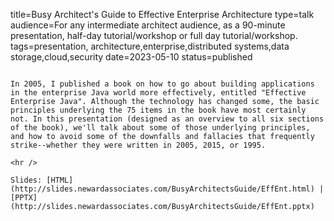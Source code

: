 title=Busy Architect's Guide   to Effective Enterprise Architecture
type=talk
audience=For any intermediate architect audience, as a 90-minute presentation, half-day tutorial/workshop or full day tutorial/workshop.
tags=presentation, architecture,enterprise,distributed systems,data storage,cloud,security
date=2023-05-10
status=published
~~~~~~

In 2005, I published a book on how to go about building applications in the enterprise Java world more effectively, entitled "Effective Enterprise Java". Although the technology has changed some, the basic principles underlying the 75 items in the book have most certainly not. In this presentation (designed as an overview to all six sections of the book), we'll talk about some of those underlying principles, and how to avoid some of the downfalls and fallacies that frequently strike--whether they were written in 2005, 2015, or 1995.
    
<hr />

Slides: [HTML](http://slides.newardassociates.com/BusyArchitectsGuide/EffEnt.html) | [PPTX](http://slides.newardassociates.com/BusyArchitectsGuide/EffEnt.pptx)
